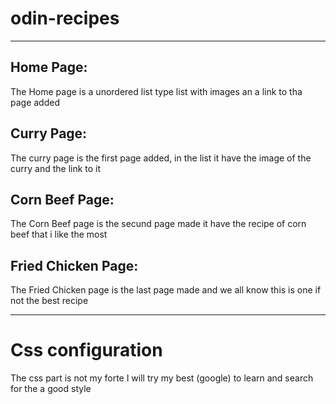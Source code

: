 # odin-recipes
------------------------------------------------------------------
## Home Page:
The Home page is a unordered list type list with images an a link to tha page added

## Curry Page:
The curry page  is the first page added, 
in the list it have the image of the curry and the link to it

## Corn Beef Page:
The Corn Beef page is the secund page made it have the recipe of corn beef that i like the most

## Fried Chicken Page:
The Fried Chicken page is the last page made and we all know this is one if not the best recipe

-------------------
# Css configuration 
The css part is not my forte I will try my best (google) to learn and search for the a good style


